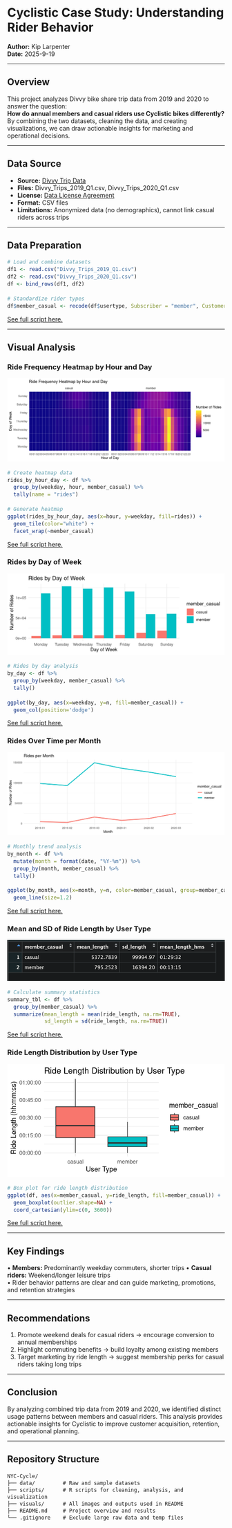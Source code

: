 # Cyclistic Case Study: Understanding Rider Behavior
**Author:** Kip Larpenter  
**Date:** 2025-9-19

---

## Overview
This project analyzes Divvy bike share trip data from 2019 and 2020 to answer the question:  
**How do annual members and casual riders use Cyclistic bikes differently?**  
By combining the two datasets, cleaning the data, and creating visualizations, we can draw actionable insights for marketing and operational decisions.

---

## Data Source
- **Source:** [Divvy Trip Data](https://divvy-tripdata.s3.amazonaws.com/index.html)
- **Files:** Divvy_Trips_2019_Q1.csv, Divvy_Trips_2020_Q1.csv  
- **License:** [Data License Agreement](https://divvybikes.com/data-license-agreement)
- **Format:** CSV files  
- **Limitations:** Anonymized data (no demographics), cannot link casual riders across trips

---

## Data Preparation
```r
# Load and combine datasets
df1 <- read.csv("Divvy_Trips_2019_Q1.csv")
df2 <- read.csv("Divvy_Trips_2020_Q1.csv")
df <- bind_rows(df1, df2)

# Standardize rider types
df$member_casual <- recode(df$usertype, Subscriber = "member", Customer = "casual")
```
[See full script here.](scripts/FinalDownload.R)

---

## Visual Analysis

### Ride Frequency Heatmap by Hour and Day
![Ride Frequency Heatmap by Hour and Day](visuals/HeatMap.png)

```r
# Create heatmap data
rides_by_hour_day <- df %>%
  group_by(weekday, hour, member_casual) %>%
  tally(name = "rides")

# Generate heatmap
ggplot(rides_by_hour_day, aes(x=hour, y=weekday, fill=rides)) +
  geom_tile(color="white") +
  facet_wrap(~member_casual)
```
[See full script here.](scripts/FinalDownload.R)

### Rides by Day of Week
![Rides by Day of Week](visuals/RidesByWeek.png)

```r
# Rides by day analysis
by_day <- df %>%
  group_by(weekday, member_casual) %>%
  tally()

ggplot(by_day, aes(x=weekday, y=n, fill=member_casual)) +
  geom_col(position='dodge')
```
[See full script here.](scripts/FinalDownload.R)

### Rides Over Time per Month
![Rides per Month](visuals/PerMonth.png)

```r
# Monthly trend analysis
by_month <- df %>%
  mutate(month = format(date, "%Y-%m")) %>%
  group_by(month, member_casual) %>%
  tally()

ggplot(by_month, aes(x=month, y=n, color=member_casual, group=member_casual)) +
  geom_line(size=1.2)
```
[See full script here.](scripts/FinalDownload.R)

### Mean and SD of Ride Length by User Type
![Mean and SD of Ride Length by User Type](visuals/MeanSDMemberType.png)

```r
# Calculate summary statistics
summary_tbl <- df %>%
  group_by(member_casual) %>%
  summarize(mean_length = mean(ride_length, na.rm=TRUE),
            sd_length = sd(ride_length, na.rm=TRUE))
```
[See full script here.](scripts/FinalDownload.R)

### Ride Length Distribution by User Type
![Ride Length Distribution by User Type](visuals/BoxPlot2.png)

```r
# Box plot for ride length distribution
ggplot(df, aes(x=member_casual, y=ride_length, fill=member_casual)) +
  geom_boxplot(outlier.shape=NA) +
  coord_cartesian(ylim=c(0, 3600))
```
[See full script here.](scripts/FinalDownload.R)

---

## Key Findings
• **Members:** Predominantly weekday commuters, shorter trips
• **Casual riders:** Weekend/longer leisure trips  
• Rider behavior patterns are clear and can guide marketing, promotions, and retention strategies

---

## Recommendations
1. Promote weekend deals for casual riders → encourage conversion to annual memberships
2. Highlight commuting benefits → build loyalty among existing members
3. Target marketing by ride length → suggest membership perks for casual riders taking long trips

---

## Conclusion
By analyzing combined trip data from 2019 and 2020, we identified distinct usage patterns between members and casual riders. This analysis provides actionable insights for Cyclistic to improve customer acquisition, retention, and operational planning.

---

## Repository Structure
```
NYC-Cycle/
├── data/         # Raw and sample datasets
├── scripts/      # R scripts for cleaning, analysis, and visualization
├── visuals/      # All images and outputs used in README
├── README.md     # Project overview and results
└── .gitignore    # Exclude large raw data and temp files
```
